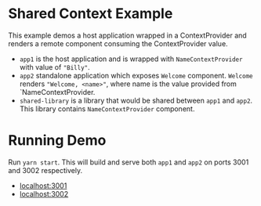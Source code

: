 # Shared Context Example

This example demos a host application wrapped in a ContextProvider and renders a remote component consuming the ContextProvider value.

- `app1` is the host application and is wrapped with `NameContextProvider` with value of `"Billy"`.
- `app2` standalone application which exposes `Welcome` component. `Welcome` renders `"Welcome, <name>"`, where name is the value provided from `NameContextProvider.
- `shared-library` is a library that would be shared between `app1` and `app2`. This library contains `NameContextProvider` component.

# Running Demo

Run `yarn start`. This will build and serve both `app1` and `app2` on ports 3001 and 3002 respectively.

- [localhost:3001](http://localhost:3001/)
- [localhost:3002](http://localhost:3002/)

